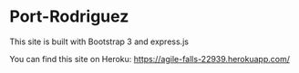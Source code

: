 # Port-Rodriguez


This site is built with Bootstrap 3 and express.js

You can find this site on Heroku: https://agile-falls-22939.herokuapp.com/